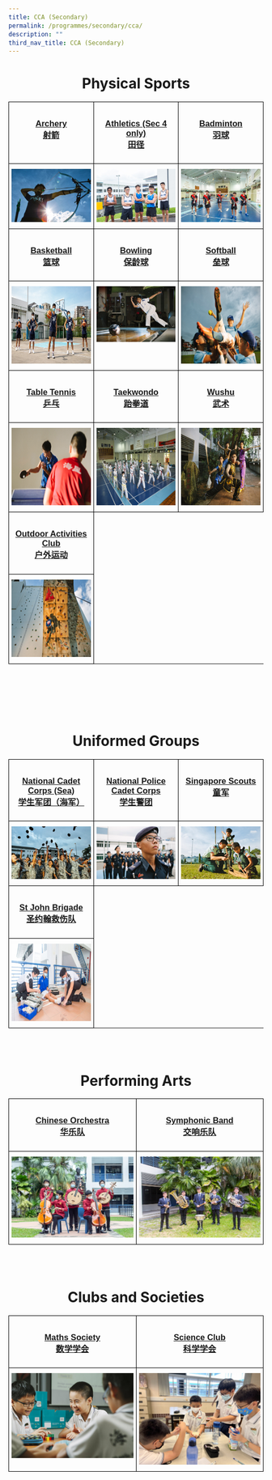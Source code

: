 ```yaml
---
title: CCA (Secondary)
permalink: /programmes/secondary/cca/
description: ""
third_nav_title: CCA (Secondary)
---
```

<center><h1>Physical Sports</h1></center>

<style type="text/css">
.tg  {border-collapse:collapse;border-spacing:0;}
.tg td{border-color:black;border-style:solid;border-width:1px;font-family:Arial, sans-serif;font-size:14px;
  overflow:hidden;padding:10px 5px;word-break:normal;}
.tg th{border-color:black;border-style:solid;border-width:1px;font-family:Arial, sans-serif;font-size:14px;
  font-weight:normal;overflow:hidden;padding:10px 5px;word-break:normal;}
.tg .tg-0lax{text-align:left;vertical-align:top}
</style>
<table class="tg" style="table-layout: fixed; width: 100%;">
<thead>
  <tr>
    <td class="tg-0lax" style="width: 33.33%"><a href="/programmes/secondary/cca/archery/"><center><h3>Archery<br>射箭</h3></center></a></td>
    <td class="tg-0lax" style="width: 33.33%"><a href="/programmes/secondary/cca/athletics-secondary-4-only/"><center><h3>Athletics (Sec 4 only)<br>田径</h3></center></a></td>
    <td class="tg-0lax" style="width: 33.33%"><a href="/programmes/secondary/cca/badminton/"><center><h3>Badminton<br>羽球</h3></center></a></td>
  </tr>
</thead>
<tbody>
  <tr>
    <td class="tg-0lax">
      <a href="/programmes/secondary/cca/archery/">
<img src="/images/archery_v1.png" alt="archery">
    </a></td>
    <td class="tg-0lax" style="text-align: center;">
      <a href="/programmes/secondary/cca/athletics-secondary-4-only/">
        <img src="/images/athletics.jpeg" alt="athletics" style="max-width: 100%; height: auto;">
      </a>
    </td>
    <td class="tg-0lax">
      <a href="/programmes/secondary/cca/badminton/">
        <img src="/images/badminton.jpeg" style="max-width: 100%; height: auto;">
      </a>
    </td>
  </tr>
  <tr>
    <td class="tg-0lax" style="width: 33.33%"><a href="/programmes/secondary/cca/basketball/"><center><h3>Basketball<br>篮球</h3></center></a></td>
    <td class="tg-0lax" style="width: 33.33%"><a href="/programmes/secondary/cca/bowling/"><center><h3>Bowling<br>保龄球</h3></center></a></td>
    <td class="tg-0lax" style="width: 33.33%"><a href="/programmes/secondary/cca/softball/"><center><h3>Softball<br>垒球</h3></center></a></td>
  </tr>
  <tr>
    <td class="tg-0lax"><a href="/programmes/secondary/cca/basketball/">
<img src="/images/basketball.jpeg" alt="basketball" width="272" height="153">
</a></td>
    <td class="tg-0lax"><a href="/programmes/secondary/cca/bowling/">
<img src="/images/bowling.jpeg" alt="bowling" style="max-width: 100%; height: auto;">
</a></td>
    <td class="tg-0lax"><a href="/programmes/secondary/cca/softball/">
<img src="/images/softball_v1.png" alt="softball" width="272" height="153">
</a></td>
  </tr>
  <tr>
    <td class="tg-0lax" style="width: 33.33%"><a href="/programmes/secondary/cca/table-tennis/"><center><h3>Table Tennis<br>乒乓</h3></center></a></td>
		<td class="tg-0lax" style="width: 33.33%"><a href="/programmes/secondary/cca/taekwondo/"><center><h3>Taekwondo<br>跆拳道</h3></center></a></td>
		<td class="tg-0lax" style="width: 33.33%"><a href="/programmes/secondary/cca/wushu/"><center><h3>Wushu<br>武术</h3></center></a></td>
  </tr>
  <tr>
    <td class="tg-0lax"><a href="/programmes/secondary/cca/table-tennis/">
<img src="/images/tabletennis_v1.png" alt="table tennis" width="272" height="153"></a></td>
		<td class="tg-0lax"><a href="/programmes/secondary/cca/taekwondo/">
<img src="/images/taekwondo.jpeg" alt="taekwondo" width="272" height="153"></a></td>
		<td class="tg-0lax"><a href="/programmes/secondary/cca/wushu/">
<img src="/images/wushu%20.jpeg" alt="wushu" width="272" height="153"></a></td>
</tr>
	<tr>
    <td class="tg-0lax" style="width: 33.33%"><a href="/programmes/secondary/cca/outdoor-activities-club/"><center><h3>Outdoor Activities Club<br>户外运动</h3></center></a></td>
  </tr>
  <tr>
    <td class="tg-0lax"><a href="/programmes/secondary/cca/outdoor-activities-club/">
<img src="/images/odac_v1.png" alt="outdoor activities club" width="272" height="153"></a></td>
</tr></tbody>
</table>
<br><br>

<br><br>
<center><h1>Uniformed Groups</h1></center>

<style type="text/css">
.tg  {border-collapse:collapse;border-spacing:0;}
.tg td{border-color:black;border-style:solid;border-width:1px;font-family:Arial, sans-serif;font-size:14px;
  overflow:hidden;padding:10px 5px;word-break:normal;}
.tg th{border-color:black;border-style:solid;border-width:1px;font-family:Arial, sans-serif;font-size:14px;
  font-weight:normal;overflow:hidden;padding:10px 5px;word-break:normal;}
.tg .tg-0lax{text-align:left;vertical-align:top}
</style>
<table class="tg" style="table-layout: fixed; width: 100%;">
<thead>
  <tr>
    <td class="tg-0lax" style="width: 33.33%"><a href="/programmes/secondary/cca/national-cadet-corps-sea/"><center><h3>National Cadet Corps (Sea)<br>学生军团（海军）
</h3></center></a></td>
    <td class="tg-0lax" style="width: 33.33%"><a href="/programmes/secondary/cca/national-police-cadet-corps/"><center><h3>National Police Cadet Corps<br>学生警团</h3></center></a></td>
    <td class="tg-0lax" style="width: 33.33%"><a href="/programmes/secondary/cca/singapore-scouts/"><center><h3>Singapore Scouts<br>童军</h3></center></a></td>
  </tr>
</thead>
<tbody>
  <tr>
    <td class="tg-0lax">
      <a href="/programmes/secondary/cca/national-cadet-corps-sea/">
<img src="/images/ncc_v1.png" alt="NCC">
    </a></td>
    <td class="tg-0lax" style="text-align: center;">
      <a href="/programmes/secondary/cca/national-police-cadet-corps/">
        <img src="/images/npcc-parade_v1.png" alt="NPCC" style="max-width: 100%; height: auto;">
      </a>
    </td>
    <td class="tg-0lax">
      <a href="/programmes/secondary/cca/singapore-scouts/">
        <img src="/images/scout_v1.png" style="max-width: 100%; height: auto;">
      </a>
    </td>
  </tr>
  <tr>
    <td class="tg-0lax" style="width: 33.33%"><a href="/programmes/secondary/cca/st-john-brigade/"><center><h3>St John Brigade<br>圣约翰救伤队</h3></center></a></td>
  </tr>
  <tr>
    <td class="tg-0lax"><a href="/programmes/secondary/cca/st-john-brigade/">
<img src="/images/st%20john%20brigade.jpeg" alt="st john brigade" width="272" height="153">
</a></td>
  </tr>
  </tbody>
</table>
<br><br>
<center><h1>Performing Arts</h1></center>

<style type="text/css">
.tg  {border-collapse:collapse;border-spacing:0;}
.tg td{border-color:black;border-style:solid;border-width:1px;font-family:Arial, sans-serif;font-size:14px;
  overflow:hidden;padding:10px 5px;word-break:normal;}
.tg th{border-color:black;border-style:solid;border-width:1px;font-family:Arial, sans-serif;font-size:14px;
  font-weight:normal;overflow:hidden;padding:10px 5px;word-break:normal;}
.tg .tg-0lax{text-align:left;vertical-align:top}
</style>
<table class="tg" style="table-layout: fixed; width: 100%;">
<thead>
  <tr>
    <td class="tg-0lax" style="width: 50%"><a href="/programmes/secondary/cca/chinese-orchestra/"><center><h3>Chinese Orchestra<br>华乐队</h3></center></a></td>
    <td class="tg-0lax" style="width: 50"><a href="/programmes/secondary/cca/symphonic-band/"><center><h3>Symphonic Band<br>交响乐队</h3></center></a></td>
  </tr>
</thead>
<tbody>
  <tr>
    <td class="tg-0lax">
      <a href="/programmes/secondary/cca/chinese-orchestra/">
<img src="/images/chinese%20orchestra.jpeg" alt="chinese orchestra">
    </a></td>
    <td class="tg-0lax" style="text-align: center;">
      <a href="/programmes/secondary/cca/symphonic-band/">
        <img src="/images/symphonic%20band.jpeg" alt="symphonic band" style="max-width: 100%; height: auto;">
      </a>
    </td>
  </tr>
  </tbody>
</table>
<br><br>
<center><h1>Clubs and Societies</h1></center>

<style type="text/css">
.tg  {border-collapse:collapse;border-spacing:0;}
.tg td{border-color:black;border-style:solid;border-width:1px;font-family:Arial, sans-serif;font-size:14px;
  overflow:hidden;padding:10px 5px;word-break:normal;}
.tg th{border-color:black;border-style:solid;border-width:1px;font-family:Arial, sans-serif;font-size:14px;
  font-weight:normal;overflow:hidden;padding:10px 5px;word-break:normal;}
.tg .tg-0lax{text-align:left;vertical-align:top}
</style>
<table class="tg" style="table-layout: fixed; width: 100%;">
<thead>
  <tr>
    <td class="tg-0lax" style="width: 50%"><a href="programmes/primary/cca/maths-society/"><center><h3>Maths Society<br>数学学会</h3></center></a></td>
    <td class="tg-0lax" style="width: 50%"><a href="/programmes/primary/cca/science-club/"><center><h3>Science Club<br>科学学会</h3></center></a></td>
  </tr>
</thead>
<tbody>
  <tr>
    <td class="tg-0lax">
      <a href="programmes/primary/cca/maths-society/">
<img src="/images/math%20club_d1r1051.jpeg" alt="math society">
    </a></td>
    <td class="tg-0lax" style="text-align: center;">
      <a href="/programmes/primary/cca/science-club/">
        <img src="/images/img_1216.jpeg" alt="science club" style="max-width: 100%; height: auto;">
      </a>
    </td>
  </tr>
  </tbody>
</table>